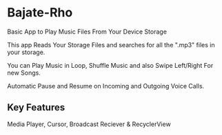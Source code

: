 # Bajate-Rho
Basic App to Play Music Files From Your Device Storage

This app Reads Your Storage Files and searches for all the ".mp3" files in your storage.

You can Play Music in Loop, Shuffle Music and also Swipe Left/Right For new Songs.

Automatic Pause and Resume on Incoming and Outgoing Voice Calls.

## Key Features

Media Player, Cursor, Broadcast Reciever & RecyclerView

